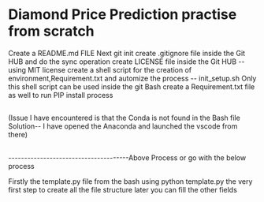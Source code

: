 # Diamond Price Prediction practise from scratch
Create a README.md  FILE
Next git init 
create .gitignore file inside the Git HUB and do the sync operation
create LICENSE file inside the Git HUB --using MIT license
create a shell script for the creation of environment,Requirement.txt and automize the process --  init_setup.sh
Only this shell script can be used inside the git Bash 
create a Requirement.txt file as well to run PIP install process

##
(Issue I have encountered is that the Conda is not found in the Bash file
Solution-- I have opened the Anaconda and launched the vscode from there) 
##
--------------------------------------Above Process  or go with the below process


Firstly  the template.py file from the bash using python template.py  the very first step to create all the file structure
later you can fill the other fields